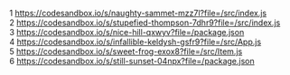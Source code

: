 1 https://codesandbox.io/s/naughty-sammet-mzz7l?file=/src/index.js  
2 https://codesandbox.io/s/stupefied-thompson-7dhr9?file=/src/index.js  
3 https://codesandbox.io/s/nice-hill-qxwyv?file=/package.json  
4 https://codesandbox.io/s/infallible-keldysh-gsfr9?file=/src/App.js  
5 https://codesandbox.io/s/sweet-frog-exox8?file=/src/Item.js    
6 https://codesandbox.io/s/still-sunset-04npx?file=/package.json
